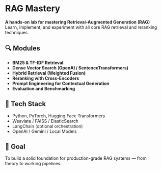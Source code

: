 # RAG Mastery

**A hands-on lab for mastering Retrieval-Augmented Generation (RAG)**  
Learn, implement, and experiment with all core RAG retrieval and reranking techniques.

## 🔍 Modules
- **BM25 & TF-IDF Retrieval**
- **Dense Vector Search (OpenAI / SentenceTransformers)**
- **Hybrid Retrieval (Weighted Fusion)**
- **Reranking with Cross-Encoders**
- **Prompt Engineering for Contextual Generation**
- **Evaluation and Benchmarking**

## 🧠 Tech Stack
- Python, PyTorch, Hugging Face Transformers
- Weaviate / FAISS / ElasticSearch
- LangChain (optional orchestration)
- OpenAI / Gemini / Local Models

## 🚀 Goal
To build a solid foundation for production-grade RAG systems — from theory to working pipelines.
